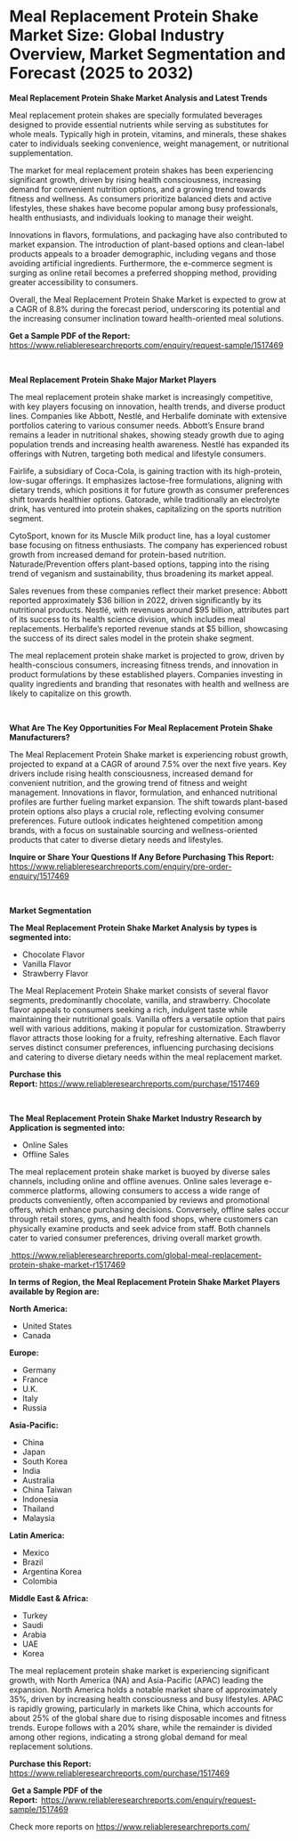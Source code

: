 <p><h1>Meal Replacement Protein Shake Market Size: Global Industry Overview, Market Segmentation and Forecast (2025 to 2032)</h1></p><p><strong>Meal Replacement Protein Shake Market Analysis and Latest Trends</strong></p>
<p><p>Meal replacement protein shakes are specially formulated beverages designed to provide essential nutrients while serving as substitutes for whole meals. Typically high in protein, vitamins, and minerals, these shakes cater to individuals seeking convenience, weight management, or nutritional supplementation. </p><p>The market for meal replacement protein shakes has been experiencing significant growth, driven by rising health consciousness, increasing demand for convenient nutrition options, and a growing trend towards fitness and wellness. As consumers prioritize balanced diets and active lifestyles, these shakes have become popular among busy professionals, health enthusiasts, and individuals looking to manage their weight.</p><p>Innovations in flavors, formulations, and packaging have also contributed to market expansion. The introduction of plant-based options and clean-label products appeals to a broader demographic, including vegans and those avoiding artificial ingredients. Furthermore, the e-commerce segment is surging as online retail becomes a preferred shopping method, providing greater accessibility to consumers.</p><p>Overall, the Meal Replacement Protein Shake Market is expected to grow at a CAGR of 8.8% during the forecast period, underscoring its potential and the increasing consumer inclination toward health-oriented meal solutions.</p></p>
<p><strong>Get a Sample PDF of the Report:&nbsp;</strong> <a href="https://www.reliableresearchreports.com/enquiry/request-sample/1517469?utm_campaign=2215&utm_medium=2&utm_source=Github&utm_content=ia&utm_term=05042025&utm_id=meal-replacement-protein-shake">https://www.reliableresearchreports.com/enquiry/request-sample/1517469</a></p>
<p>&nbsp;</p>
<p><strong>Meal Replacement Protein Shake Major Market Players</strong></p>
<p><p>The meal replacement protein shake market is increasingly competitive, with key players focusing on innovation, health trends, and diverse product lines. Companies like Abbott, Nestlé, and Herbalife dominate with extensive portfolios catering to various consumer needs. Abbott’s Ensure brand remains a leader in nutritional shakes, showing steady growth due to aging population trends and increasing health awareness. Nestlé has expanded its offerings with Nutren, targeting both medical and lifestyle consumers.</p><p>Fairlife, a subsidiary of Coca-Cola, is gaining traction with its high-protein, low-sugar offerings. It emphasizes lactose-free formulations, aligning with dietary trends, which positions it for future growth as consumer preferences shift towards healthier options. Gatorade, while traditionally an electrolyte drink, has ventured into protein shakes, capitalizing on the sports nutrition segment.</p><p>CytoSport, known for its Muscle Milk product line, has a loyal customer base focusing on fitness enthusiasts. The company has experienced robust growth from increased demand for protein-based nutrition. Naturade/Prevention offers plant-based options, tapping into the rising trend of veganism and sustainability, thus broadening its market appeal.</p><p>Sales revenues from these companies reflect their market presence: Abbott reported approximately $36 billion in 2022, driven significantly by its nutritional products. Nestlé, with revenues around $95 billion, attributes part of its success to its health science division, which includes meal replacements. Herbalife’s reported revenue stands at $5 billion, showcasing the success of its direct sales model in the protein shake segment.</p><p>The meal replacement protein shake market is projected to grow, driven by health-conscious consumers, increasing fitness trends, and innovation in product formulations by these established players. Companies investing in quality ingredients and branding that resonates with health and wellness are likely to capitalize on this growth.</p></p>
<p>&nbsp;</p>
<p><strong>What Are The Key Opportunities For Meal Replacement Protein Shake Manufacturers?</strong></p>
<p><p>The Meal Replacement Protein Shake market is experiencing robust growth, projected to expand at a CAGR of around 7.5% over the next five years. Key drivers include rising health consciousness, increased demand for convenient nutrition, and the growing trend of fitness and weight management. Innovations in flavor, formulation, and enhanced nutritional profiles are further fueling market expansion. The shift towards plant-based protein options also plays a crucial role, reflecting evolving consumer preferences. Future outlook indicates heightened competition among brands, with a focus on sustainable sourcing and wellness-oriented products that cater to diverse dietary needs and lifestyles.</p></p>
<p><strong>Inquire or Share Your Questions If Any Before Purchasing This Report:</strong> <a href="https://www.reliableresearchreports.com/enquiry/pre-order-enquiry/1517469?utm_campaign=2215&utm_medium=2&utm_source=Github&utm_content=ia&utm_term=05042025&utm_id=meal-replacement-protein-shake">https://www.reliableresearchreports.com/enquiry/pre-order-enquiry/1517469</a></p>
<p>&nbsp;</p>
<p><strong>Market Segmentation</strong></p>
<p><strong>The Meal Replacement Protein Shake Market Analysis by types is segmented into:</strong></p>
<p><ul><li>Chocolate Flavor</li><li>Vanilla Flavor</li><li>Strawberry Flavor</li></ul></p>
<p><p>The Meal Replacement Protein Shake market consists of several flavor segments, predominantly chocolate, vanilla, and strawberry. Chocolate flavor appeals to consumers seeking a rich, indulgent taste while maintaining their nutritional goals. Vanilla offers a versatile option that pairs well with various additions, making it popular for customization. Strawberry flavor attracts those looking for a fruity, refreshing alternative. Each flavor serves distinct consumer preferences, influencing purchasing decisions and catering to diverse dietary needs within the meal replacement market.</p></p>
<p><strong>Purchase this Report:&nbsp;</strong><a href="https://www.reliableresearchreports.com/purchase/1517469?utm_campaign=2215&utm_medium=2&utm_source=Github&utm_content=ia&utm_term=05042025&utm_id=meal-replacement-protein-shake">https://www.reliableresearchreports.com/purchase/1517469</a></p>
<p>&nbsp;</p>
<p><strong>The Meal Replacement Protein Shake Market Industry Research by Application is segmented into:</strong></p>
<p><ul><li>Online Sales</li><li>Offline Sales</li></ul></p>
<p><p>The meal replacement protein shake market is buoyed by diverse sales channels, including online and offline avenues. Online sales leverage e-commerce platforms, allowing consumers to access a wide range of products conveniently, often accompanied by reviews and promotional offers, which enhance purchasing decisions. Conversely, offline sales occur through retail stores, gyms, and health food shops, where customers can physically examine products and seek advice from staff. Both channels cater to varied consumer preferences, driving overall market growth.</p></p>
<p><a href="https://www.reliableresearchreports.com/global-meal-replacement-protein-shake-market-r1517469?utm_campaign=2215&utm_medium=2&utm_source=Github&utm_content=ia&utm_term=05042025&utm_id=meal-replacement-protein-shake">&nbsp;https://www.reliableresearchreports.com/global-meal-replacement-protein-shake-market-r1517469</a></p>
<p><strong>In terms of Region, the Meal Replacement Protein Shake Market Players available by Region are:</strong></p>
<p>
    <p> <strong> North America: </strong>
        <ul>
            <li>United States</li>
            <li>Canada</li>
        </ul>
        </p> 
    <p> <strong> Europe: </strong>
        <ul>
            <li>Germany</li>
            <li>France</li>
            <li>U.K.</li>
            <li>Italy</li>
            <li>Russia</li>
        </ul>
        </p> 
    <p> <strong> Asia-Pacific: </strong>
        <ul>
            <li>China</li>
            <li>Japan</li>
            <li>South Korea</li>
            <li>India</li>
            <li>Australia</li>
            <li>China Taiwan</li>
            <li>Indonesia</li>
            <li>Thailand</li>
            <li>Malaysia</li>
        </ul>
        </p> 
    <p> <strong> Latin America: </strong>
        <ul>
            <li>Mexico</li>
            <li>Brazil</li>
            <li>Argentina Korea</li>
            <li>Colombia</li>
        </ul>
        </p> 
    <p> <strong> Middle East & Africa: </strong>
        <ul>
            <li>Turkey</li>
            <li>Saudi</li>
            <li>Arabia</li>
            <li>UAE</li>
            <li>Korea</li>
        </ul>
    </p>
    </p>
<p><p>The meal replacement protein shake market is experiencing significant growth, with North America (NA) and Asia-Pacific (APAC) leading the expansion. North America holds a notable market share of approximately 35%, driven by increasing health consciousness and busy lifestyles. APAC is rapidly growing, particularly in markets like China, which accounts for about 25% of the global share due to rising disposable incomes and fitness trends. Europe follows with a 20% share, while the remainder is divided among other regions, indicating a strong global demand for meal replacement solutions.</p></p>
<p><strong>Purchase this Report: </strong><a href="https://www.reliableresearchreports.com/purchase/1517469?utm_campaign=2215&utm_medium=2&utm_source=Github&utm_content=ia&utm_term=05042025&utm_id=meal-replacement-protein-shake">https://www.reliableresearchreports.com/purchase/1517469</a></p>
<p>&nbsp;<strong>Get a Sample PDF of the Report:&nbsp;&nbsp;</strong><a href="https://www.reliableresearchreports.com/enquiry/request-sample/1517469?utm_campaign=2215&utm_medium=2&utm_source=Github&utm_content=ia&utm_term=05042025&utm_id=meal-replacement-protein-shake">https://www.reliableresearchreports.com/enquiry/request-sample/1517469</a></p>
<p><strong></strong></p>
<p>Check more reports on <a href="https://www.reliableresearchreports.com/?utm_campaign=2215&utm_medium=2&utm_source=Github&utm_content=ia&utm_term=05042025&utm_id=meal-replacement-protein-shake">https://www.reliableresearchreports.com/</a></p>